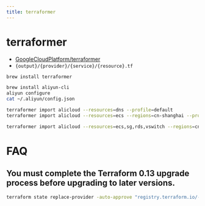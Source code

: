 ```yaml
---
title: terraformer
---
```


# terraformer

- [GoogleCloudPlatform/terraformer](https://github.com/GoogleCloudPlatform/terraformer)
- `{output}/{provider}/{service}/{resource}.tf`
```bash
brew install terraformer

brew install aliyun-cli
aliyun configure
cat ~/.aliyun/config.json

terraformer import alicloud --resources=dns --profile=default
terraformer import alicloud --resources=ecs --regions=cn-shanghai --profile=default

terraformer import alicloud --resources=ecs,sg,rds,vswitch --regions=cn-shanghai --profile=default -o . -p aliyun-
```

# FAQ

## You must complete the Terraform 0.13 upgrade process before upgrading to later versions.

```bash
terraform state replace-provider -auto-approve "registry.terraform.io/-/alicloud" "hashicorp/alicloud"
```
